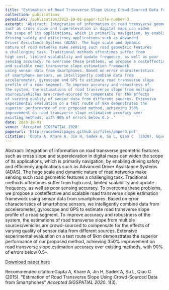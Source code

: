 ```yaml
---
title: "Estimation of Road Transverse Slope Using Crowd-Sourced Data from Smartphones"
collection: publications
permalink: /publication/2015-10-01-paper-title-number-3
excerpt: 'Abstract: Integration of information on road transverse geometric features
such as cross slope and superelevation in digital maps can widen
the scope of its applications, which is primarily navigation, by enabling
driving safety and efficiency applications such as Advanced
Driver Assistance Systems (ADAS). The huge scale and dynamic
nature of road networks make sensing such road geometric features
a challenging task. Traditional methods oftentimes suffer from
high cost, limited scalability and update frequency, as well as poor
sensing accuracy. To overcome these problems, we propose a costeffective
and scalable road transverse slope estimation framework
using sensor data from smartphones. Based on error characteristics
of smartphone sensors, we intelligently combine data from
accelerometer, gyroscope and GPS to estimate road transverse slope
profile of a road segment. To improve accuracy and robustness of
the system, the estimations of road transverse slope from multiple
sources/vehicles are crowd-sourced to compensate for the effects
of varying quality of sensor data from different sources. Extensive
experimental evaluation on a test route of 9km demonstrates the
superior performance of our proposed method, achieving 350%
improvement on road transverse slope estimation accuracy over
existing methods, with 90% of errors below 0.5◦.'
date: 2020-10-01
venue: 'Accepted SIGSPATIAL 2020'
paperurl: 'http://academicpages.github.io/files/paper3.pdf'
citation: 'Gupta A, Khare A, Jin H, Sadek A, Su L, Qiao C  (2020). &quot; Estimation of Road Transverse Slope Using Crowd-Sourced Data from Smartphones.&quot; <i>Accepted SIGSPATIAL 2020</i>. '
---
```

Abstract: Integration of information on road transverse geometric features
such as cross slope and superelevation in digital maps can widen
the scope of its applications, which is primarily navigation, by enabling
driving safety and efficiency applications such as Advanced
Driver Assistance Systems (ADAS). The huge scale and dynamic
nature of road networks make sensing such road geometric features
a challenging task. Traditional methods oftentimes suffer from
high cost, limited scalability and update frequency, as well as poor
sensing accuracy. To overcome these problems, we propose a costeffective
and scalable road transverse slope estimation framework
using sensor data from smartphones. Based on error characteristics
of smartphone sensors, we intelligently combine data from
accelerometer, gyroscope and GPS to estimate road transverse slope
profile of a road segment. To improve accuracy and robustness of
the system, the estimations of road transverse slope from multiple
sources/vehicles are crowd-sourced to compensate for the effects
of varying quality of sensor data from different sources. Extensive
experimental evaluation on a test route of 9km demonstrates the
superior performance of our proposed method, achieving 350%
improvement on road transverse slope estimation accuracy over
existing methods, with 90% of errors below 0.5◦.

[Download paper here](http://academicpages.github.io/files/paper3.pdf)

Recommended citation:Gupta A, Khare A, Jin H, Sadek A, Su L, Qiao C (2015). "Estimation of Road Transverse Slope Using Crowd-Sourced Data from Smartphones" <i>Accepted SIGSPATIAL 2020</i>. 1(3).
